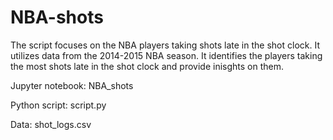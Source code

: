 # NBA-shots

The script focuses on the NBA players taking shots late in the shot clock. It utilizes data from the 2014-2015 NBA season.
It identifies the players taking the most shots late in the shot clock and provide inisghts on them.

Jupyter notebook: NBA_shots

Python script: script.py

Data: shot_logs.csv

